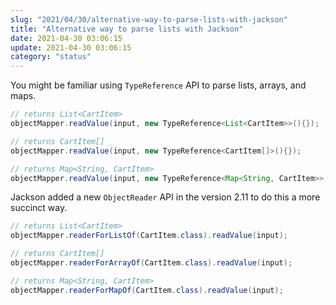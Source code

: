 ```yaml
---
slug: "2021/04/30/alternative-way-to-parse-lists-with-jackson"
title: "Alternative way to parse lists with Jackson"
date: 2021-04-30 03:06:15
update: 2021-04-30 03:06:15
category: "status"
---
```


You might be familiar using `TypeReference` API to parse lists, arrays, and maps.

```java
// returns List<CartItem>
objectMapper.readValue(input, new TypeReference<List<CartItem>>(){});

// returns CartItem[]
objectMapper.readValue(input, new TypeReference<CartItem[]>(){});

// returns Map<String, CartItem>
objectMapper.readValue(input, new TypeReference<Map<String, CartItem>>(){});
```

Jackson added a new `ObjectReader` API in the version 2.11 to do this a more succinct way.

```java
// returns List<CartItem>
objectMapper.readerForListOf(CartItem.class).readValue(input);

// returns CartItem[]
objectMapper.readerForArrayOf(CartItem.class).readValue(input);

// returns Map<String, CartItem>
objectMapper.readerForMapOf(CartItem.class).readValue(input);
```

